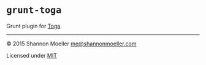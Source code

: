 # `grunt-toga`

Grunt plugin for [Toga](http://togajs.com).

----

© 2015 Shannon Moeller <me@shannonmoeller.com>

Licensed under [MIT](http://shannonmoeller.com/mit.txt)
